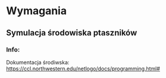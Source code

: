 # Wymagania

## Symulacja środowiska ptaszników

### Info:
Dokumentacja środiwska:
https://ccl.northwestern.edu/netlogo/docs/programming.html#
